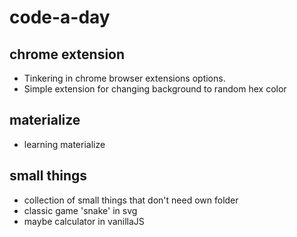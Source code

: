 # code-a-day

## chrome extension
 * Tinkering in chrome browser extensions options.
 * Simple extension for changing background to random hex color

## materialize
 * learning materialize

## small things
 * collection of small things that don't need own folder
 * classic game 'snake' in svg
 * maybe calculator in vanillaJS
